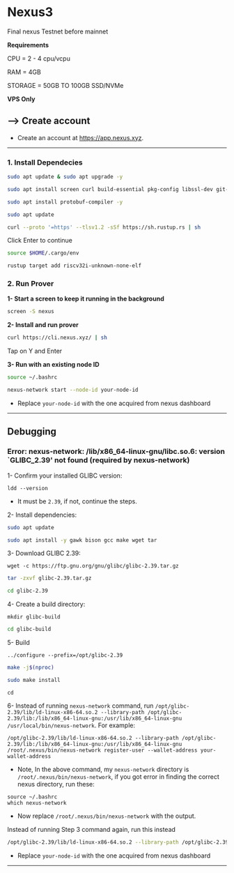 # Nexus3
Final nexus Testnet before mainnet

**Requirements**

CPU = 2 - 4 cpu/vcpu

RAM = 4GB

STORAGE = 50GB TO 100GB SSD/NVMe


**VPS Only**
## --> Create account
* Create an account at https://app.nexus.xyz.


---

### 1. Install Dependecies
```bash
sudo apt update & sudo apt upgrade -y
```
```bash
sudo apt install screen curl build-essential pkg-config libssl-dev git-all -y
```
```bash
sudo apt install protobuf-compiler -y
```
```bash
sudo apt update
```
```bash
curl --proto '=https' --tlsv1.2 -sSf https://sh.rustup.rs | sh
```
Click Enter to continue
```bash
source $HOME/.cargo/env
```
```bash
rustup target add riscv32i-unknown-none-elf
```


### 2. Run Prover
**1- Start a screen to keep it running in the background**
```bash
screen -S nexus
```
**2- Install and run prover**
```bash
curl https://cli.nexus.xyz/ | sh
```
Tap on Y and Enter

**3- Run with an existing node ID**

```bash
source ~/.bashrc
```
```bash
nexus-network start --node-id your-node-id
```
* Replace `your-node-id` with the one acquired from nexus dashboard

---


## Debugging
### Error: nexus-network: /lib/x86_64-linux-gnu/libc.so.6: version `GLIBC_2.39' not found (required by nexus-network)
1- Confirm your installed GLIBC version:
```
ldd --version
```
* It must be `2.39`, if not, continue the steps.

2- Install dependencies:
```bash
sudo apt update
```
```bash
sudo apt install -y gawk bison gcc make wget tar
```

3- Download GLIBC 2.39:
```
wget -c https://ftp.gnu.org/gnu/glibc/glibc-2.39.tar.gz
```
```bash
tar -zxvf glibc-2.39.tar.gz
```
```bash
cd glibc-2.39
```

4- Create a build directory:
```
mkdir glibc-build
```
```bash
cd glibc-build
```

5- Build
```
../configure --prefix=/opt/glibc-2.39
```
```bash
make -j$(nproc)
```
```bash
sudo make install
```
```
cd
```

6- Instead of running `nexus-network` command, run `/opt/glibc-2.39/lib/ld-linux-x86-64.so.2 --library-path /opt/glibc-2.39/lib:/lib/x86_64-linux-gnu:/usr/lib/x86_64-linux-gnu /usr/local/bin/nexus-network`. For example: 
```
/opt/glibc-2.39/lib/ld-linux-x86-64.so.2 --library-path /opt/glibc-2.39/lib:/lib/x86_64-linux-gnu:/usr/lib/x86_64-linux-gnu /root/.nexus/bin/nexus-network register-user --wallet-address your-wallet-address
```
*  Note, In the above command, my `nexus-network` directory is `/root/.nexus/bin/nexus-network`, if you got error in finding the correct nexus directory, run these:
```
source ~/.bashrc
which nexus-network
```
* Now replace `/root/.nexus/bin/nexus-network` with the output.

Instead of running Step 3 command again, run this instead

```bash
/opt/glibc-2.39/lib/ld-linux-x86-64.so.2 --library-path /opt/glibc-2.39/lib:/lib/x86_64-linux-gnu:/usr/lib/x86_64-linux-gnu /root/.nexus/bin/nexus-network start --node-id your-node-id
```
* Replace `your-node-id` with the one acquired from nexus dashboard

---
